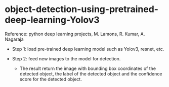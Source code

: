 # object-detection-using-pretrained-deep-learning-Yolov3
Reference: python deep learning projects, M. Lamons, R. Kumar, A. Nagaraja

* Step 1: load pre-trained deep learning model such as Yolov3, resnet, etc.

* Step 2: feed new images to the model for detection. 
  *  The result return the image with bounding box coordinates of the detected object, the label of the detected object and the confidence score for the detected object.
  
  
